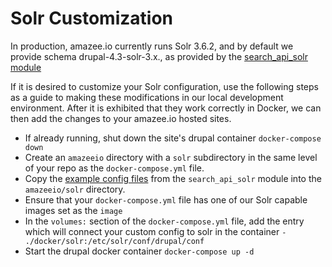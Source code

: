 # Solr Customization

In production, amazee.io currently runs Solr 3.6.2, and by default we provide schema drupal-4.3-solr-3.x., as provided by the [search_api_solr module](http://dgo.to/search_api_solr)

If it is desired to customize your Solr configuration, use the following steps as a guide to making these modifications in our local development environment. After it is exhibited that they work correctly in Docker, we can then add the changes to your amazee.io hosted sites.

* If already running, shut down the site's drupal container `docker-compose down`
* Create an `amazeeio` directory with a `solr` subdirectory in the same level of your repo as the `docker-compose.yml` file.
* Copy the [example config files](http://cgit.drupalcode.org/search_api_solr/tree/solr-conf/3.x) from the `search_api_solr` module into the `amazeeio/solr` directory.
* Ensure that your `docker-compose.yml` file has one of our Solr capable images set as the `image`
* In the `volumes:` section of the `docker-compose.yml` file, add the entry which will connect your custom config to solr in the container
  `- ./docker/solr:/etc/solr/conf/drupal/conf`
* Start the drupal docker container `docker-compose up -d`
